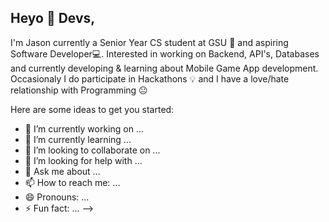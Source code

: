 ## Heyo :wave: Devs,

I'm Jason currently a Senior Year CS student at GSU 🏫 and aspiring Software Developer💻. Interested in working on Backend, API's, Databases and currently developing & learning about Mobile Game App development. Occasionaly I do participate in Hackathons 💡 and I have a love/hate relationship with Programming 😐

Here are some ideas to get you started:

- 🔭 I’m currently working on ...
- 🌱 I’m currently learning ...
- 👯 I’m looking to collaborate on ...
- 🤔 I’m looking for help with ...
- 💬 Ask me about ...
- 📫 How to reach me: ...
- 😄 Pronouns: ...
- ⚡ Fun fact: ...
-->
